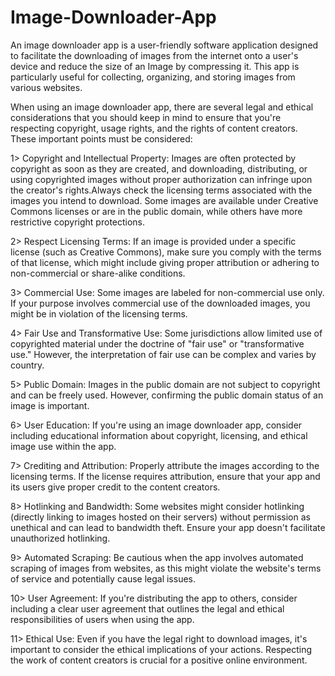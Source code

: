 # Image-Downloader-App

An image downloader app is a user-friendly software application designed to facilitate the downloading of images from the internet onto a user's device and reduce the size of an Image by compressing it. This app is particularly useful for collecting, organizing, and storing images from various websites.

When using an image downloader app, there are several legal and ethical considerations that you should keep in mind to ensure that you're respecting copyright, usage rights, and the rights of content creators. These important points must be considered:

1> Copyright and Intellectual Property: Images are often protected by copyright as soon as they are created, and downloading, distributing, or using copyrighted images without proper authorization can infringe upon the creator's rights.Always check the licensing terms associated with the images you intend to download. Some images are available under Creative Commons licenses or are in the public domain, while others have more restrictive copyright protections.

2> Respect Licensing Terms: If an image is provided under a specific license (such as Creative Commons), make sure you comply with the terms of that license, which might include giving proper attribution or adhering to non-commercial or share-alike conditions.

3> Commercial Use: Some images are labeled for non-commercial use only. If your purpose involves commercial use of the downloaded images, you might be in violation of the licensing terms.

4> Fair Use and Transformative Use: Some jurisdictions allow limited use of copyrighted material under the doctrine of "fair use" or "transformative use." However, the interpretation of fair use can be complex and varies by country.

5> Public Domain: Images in the public domain are not subject to copyright and can be freely used. However, confirming the public domain status of an image is important.

6> User Education: If you're using an image downloader app, consider including educational information about copyright, licensing, and ethical image use within the app.

7> Crediting and Attribution: Properly attribute the images according to the licensing terms. If the license requires attribution, ensure that your app and its users give proper credit to the content creators.

8> Hotlinking and Bandwidth: Some websites might consider hotlinking (directly linking to images hosted on their servers) without permission as unethical and can lead to bandwidth theft. Ensure your app doesn't facilitate unauthorized hotlinking.

9> Automated Scraping: Be cautious when the app involves automated scraping of images from websites, as this might violate the website's terms of service and potentially cause legal issues.

10> User Agreement: If you're distributing the app to others, consider including a clear user agreement that outlines the legal and ethical responsibilities of users when using the app.

11> Ethical Use: Even if you have the legal right to download images, it's important to consider the ethical implications of your actions. Respecting the work of content creators is crucial for a positive online environment.
